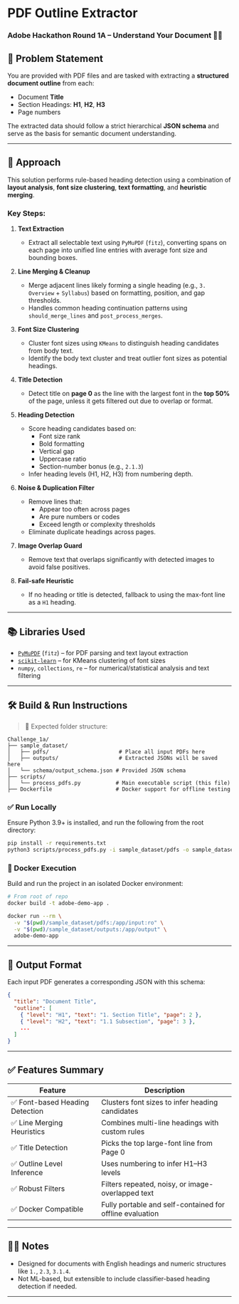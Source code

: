 # PDF Outline Extractor

### Adobe Hackathon Round 1A – Understand Your Document 🧠📄

## 📌 Problem Statement

You are provided with PDF files and are tasked with extracting a **structured document outline** from each:

- Document **Title**
- Section Headings: **H1**, **H2**, **H3**
- Page numbers

The extracted data should follow a strict hierarchical **JSON schema** and serve as the basis for semantic document understanding.

---

## 🚀 Approach

This solution performs rule-based heading detection using a combination of **layout analysis**, **font size clustering**, **text formatting**, and **heuristic merging**.

### Key Steps:

1. **Text Extraction**

   - Extract all selectable text using `PyMuPDF` (`fitz`), converting spans on each page into unified line entries with average font size and bounding boxes.

2. **Line Merging & Cleanup**

   - Merge adjacent lines likely forming a single heading (e.g., `3. Overview` + `Syllabus`) based on formatting, position, and gap thresholds.
   - Handles common heading continuation patterns using `should_merge_lines` and `post_process_merges`.

3. **Font Size Clustering**

   - Cluster font sizes using `KMeans` to distinguish heading candidates from body text.
   - Identify the body text cluster and treat outlier font sizes as potential headings.

4. **Title Detection**

   - Detect title on **page 0** as the line with the largest font in the **top 50%** of the page, unless it gets filtered out due to overlap or format.

5. **Heading Detection**

   - Score heading candidates based on:
     - Font size rank
     - Bold formatting
     - Vertical gap
     - Uppercase ratio
     - Section-number bonus (e.g., `2.1.3`)
   - Infer heading levels (H1, H2, H3) from numbering depth.

6. **Noise & Duplication Filter**

   - Remove lines that:
     - Appear too often across pages
     - Are pure numbers or codes
     - Exceed length or complexity thresholds
   - Eliminate duplicate headings across pages.

7. **Image Overlap Guard**

   - Remove text that overlaps significantly with detected images to avoid false positives.

8. **Fail-safe Heuristic**

   - If no heading or title is detected, fallback to using the max-font line as a `H1` heading.

---

## 📚 Libraries Used

- [`PyMuPDF`](https://pymupdf.readthedocs.io/en/latest/) (`fitz`) – for PDF parsing and text layout extraction
- [`scikit-learn`](https://scikit-learn.org/) – for KMeans clustering of font sizes
- `numpy`, `collections`, `re` – for numerical/statistical analysis and text filtering

---

## 🛠️ Build & Run Instructions

> 📁 Expected folder structure:

```
Challenge_1a/
├── sample_dataset/
│   ├── pdfs/                      # Place all input PDFs here
│   ├── outputs/                   # Extracted JSONs will be saved here
│   └── schema/output_schema.json # Provided JSON schema
├── scripts/
│   └── process_pdfs.py           # Main executable script (this file)
├── Dockerfile                    # Docker support for offline testing
```

### ✅ Run Locally

Ensure Python 3.9+ is installed, and run the following from the root directory:

```bash
pip install -r requirements.txt
python3 scripts/process_pdfs.py -i sample_dataset/pdfs -o sample_dataset/outputs
```

### 🐳 Docker Execution

Build and run the project in an isolated Docker environment:

```bash
# From root of repo
docker build -t adobe-demo-app .

docker run --rm \
  -v "$(pwd)/sample_dataset/pdfs:/app/input:ro" \
  -v "$(pwd)/sample_dataset/outputs:/app/output" \
  adobe-demo-app
```

---

## 📄 Output Format

Each input PDF generates a corresponding JSON with this schema:

```json
{
  "title": "Document Title",
  "outline": [
    { "level": "H1", "text": "1. Section Title", "page": 2 },
    { "level": "H2", "text": "1.1 Subsection", "page": 3 },
    ...
  ]
}
```

---

## ✅ Features Summary

| Feature                        | Description                                              |
| ------------------------------ | -------------------------------------------------------- |
| ✅ Font-based Heading Detection | Clusters font sizes to infer heading candidates          |
| ✅ Line Merging Heuristics      | Combines multi-line headings with custom rules           |
| ✅ Title Detection              | Picks the top large-font line from Page 0                |
| ✅ Outline Level Inference      | Uses numbering to infer H1–H3 levels                     |
| ✅ Robust Filters               | Filters repeated, noisy, or image-overlapped text        |
| ✅ Docker Compatible            | Fully portable and self-contained for offline evaluation |

---

## 👨‍💻 Notes

- Designed for documents with English headings and numeric structures like `1.`, `2.3`, `3.1.4`.
- Not ML-based, but extensible to include classifier-based heading detection if needed.

---

